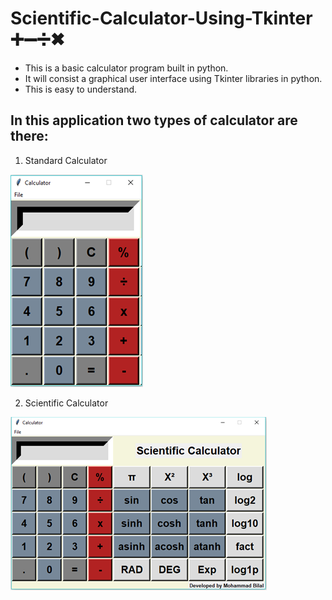 # Scientific-Calculator-Using-Tkinter ➕➖➗✖

- This is a basic calculator program built in python.
- It will consist a graphical user interface using Tkinter libraries in python.
- This is easy to understand.

## In this application two types of calculator are there:

1. Standard Calculator
<img src="Image/Standard Cal.PNG">

2. Scientific Calculator
<img src="Image/Scientific Cal.PNG">
